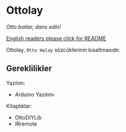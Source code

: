 # Ottolay
*Otto botlar, dans edin!*

[English readers please click for README](README.md)

Ottolay, `Otto Halay` sözcüklerinin kısaltmasıdır. 


## Gereklilikler
Yazılım:
* Arduino Yazılımı

Kitaplıklar:
* OttoDIYLib
* IRremote